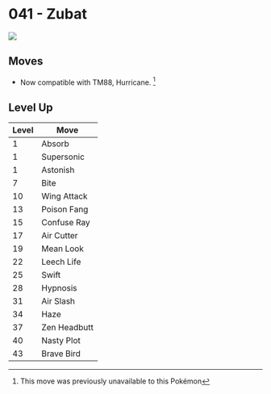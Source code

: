 # 041 - Zubat
![][041]

## Moves

 - Now compatible with TM88, Hurricane. [^1]

## Level Up

Level | Move
---   | ---
  1   | Absorb
  1   | Supersonic
  1   | Astonish
  7   | Bite
 10   | Wing Attack
 13   | Poison Fang
 15   | Confuse Ray
 17   | Air Cutter
 19   | Mean Look
 22   | Leech Life
 25   | Swift
 28   | Hypnosis
 31   | Air Slash
 34   | Haze
 37   | Zen Headbutt
 40   | Nasty Plot
 43   | Brave Bird



[041]: ../img/pokemon/041.png

[^1]: This move was previously unavailable to this Pokémon